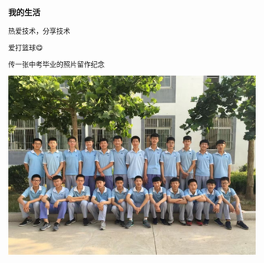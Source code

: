 ### 我的生活
热爱技术，分享技术

爱打篮球😋



传一张中考毕业的照片留作纪念

![d8d681387254452a90140448e7bd192c](https://raw.githubusercontent.com/Elmo2022/pictureBed/master/img/202406091446289.png)